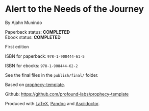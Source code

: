 Alert to the Needs of the Journey
==============

By Ajahn Munindo

Paperback status: **COMPLETED**  
Ebook status: **COMPLETED**

First edition

ISBN for paperback: `978-1-908444-61-5`

ISBN for ebooks: `978-1-908444-62-2`

See the final files in the `publish/final/` folder.

Based on [prophecy-template].

Github: <https://github.com/profound-labs/prophecy-template>

Produced with [LaTeX], [Pandoc] and [Asciidoctor].

[prophecy-template]: https://github.com/profound-labs/prophecy-template

[LaTeX]: http://latex-project.org/

[Pandoc]: http://pandoc.org/

[Asciidoctor]: http://asciidoctor.org/

